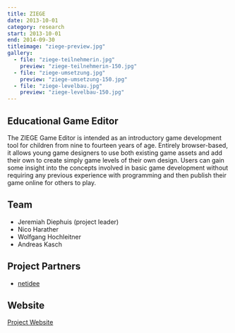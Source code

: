 ```yaml
---
title: ZIEGE
date: 2013-10-01
category: research
start: 2013-10-01
end: 2014-09-30
titleimage: "ziege-preview.jpg"
gallery:
  - file: "ziege-teilnehmerin.jpg"
    preview: "ziege-teilnehmerin-150.jpg"
  - file: "ziege-umsetzung.jpg"
    preview: "ziege-umsetzung-150.jpg"
  - file: "ziege-levelbau.jpg"
    preview: "ziege-levelbau-150.jpg"
---
```


## Educational Game Editor

The ZIEGE Game Editor is intended as an introductory game development tool for children from nine to fourteen years of age.  Entirely browser-based, it allows young game designers to use both existing game assets and add their own to create simply game levels of their own design. Users can gain some insight into the concepts involved in basic game development without requiring any previous experience with programming and then publish their game online for others to play.

## Team

* Jeremiah Diephuis (project leader)
* Nico Harather
* Wolfgang Hochleitner
* Andreas Kasch

## Project Partners

* [netidee](https://www.netidee.at/)

## Website

[Project Website](http://game-editor.at/)